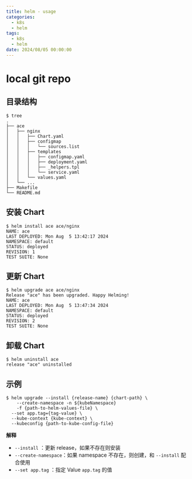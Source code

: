 ```yaml
---
title: helm - usage
categories: 
  - k8s
  - helm
tags:
  - k8s
  - helm
date: 2024/08/05 00:00:00
---
```


# local git repo

## 目录结构

```shell
$ tree
.
├── ace
│   ├── nginx
│   │   ├── Chart.yaml
│   │   ├── configmap
│   │   │   └── sources.list
│   │   ├── templates
│   │   │   ├── configmap.yaml
│   │   │   ├── deployment.yaml
│   │   │   ├── _helpers.tpl
│   │   │   └── service.yaml
│   │   └── values.yaml
│   └── ...
├── Makefile
└── README.md
```

## 安装 Chart

```shell
$ helm install ace ace/nginx
NAME: ace
LAST DEPLOYED: Mon Aug  5 13:42:17 2024
NAMESPACE: default
STATUS: deployed
REVISION: 1
TEST SUITE: None
```

## 更新 Chart

```shell
$ helm upgrade ace ace/nginx
Release "ace" has been upgraded. Happy Helming!
NAME: ace
LAST DEPLOYED: Mon Aug  5 13:47:34 2024
NAMESPACE: default
STATUS: deployed
REVISION: 2
TEST SUITE: None
```

## 卸载 Chart

```shell
$ helm uninstall ace
release "ace" uninstalled
```

## 示例

```shell
$ helm upgrade --install {release-name} {chart-path} \
	--create-namespace -n ${kubeNamespace} 
	-f {path-to-helm-values-file} \
  --set app.tag={tag-value} \
  --kube-context {kube-context} \
  --kubeconfig {path-to-kube-config-file}
```

**解释**

- `--install` ：更新 release，如果不存在则安装
- `--create-namespace`：如果 namespace 不存在，则创建，和 `--install` 配合使用
- `--set app.tag` ：指定 Value `app.tag` 的值
